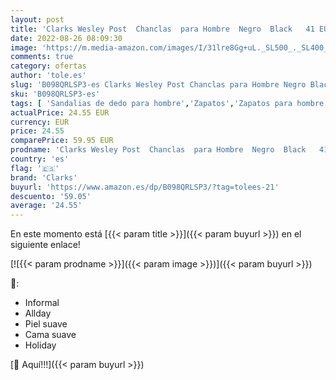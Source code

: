 ```yaml
---
layout: post
title: 'Clarks Wesley Post  Chanclas  para Hombre  Negro  Black   41 EU'
date: 2022-08-26 08:09:30
image: 'https://m.media-amazon.com/images/I/31lre8Gg+uL._SL500_._SL400_.jpg'
comments: true
category: ofertas
author: 'tole.es'
slug: 'B098QRLSP3-es Clarks Wesley Post Chanclas para Hombre Negro Black 41 EU'
sku: 'B098QRLSP3-es'
tags: [ 'Sandalias de dedo para hombre','Zapatos','Zapatos para hombre','Zapatos y complementos','chanclas','clarks','🇪🇸', ]
actualPrice: 24.55 EUR
currency: EUR
price: 24.55
comparePrice: 59.95 EUR
prodname: 'Clarks Wesley Post  Chanclas  para Hombre  Negro  Black   41 EU'
country: 'es'
flag: '🇪🇸'
brand: 'Clarks'
buyurl: 'https://www.amazon.es/dp/B098QRLSP3/?tag=tolees-21'
descuento: '59.05'
average: '24.55'
---
```


En este momento está [{{< param title >}}]({{< param buyurl >}}) en el siguiente enlace!

[![{{< param prodname >}}]({{< param image >}})]({{< param buyurl >}})

🔎:

- Informal
- Allday
- Piel suave
- Cama suave
- Holiday

[🛒 Aquí!!!]({{< param buyurl >}})
